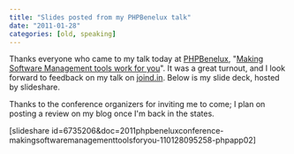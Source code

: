 ```yaml
---
title: "Slides posted from my PHPBenelux talk"
date: "2011-01-28"
categories: [old, speaking]
---
```


Thanks everyone who came to my talk today at [PHPBenelux](http://conference.phpbenelux.eu/2011/), "[Making Software Management tools work for you](http://conference.phpbenelux.eu/2011/talks/#mertictools)". It was a great turnout, and I look forward to feedback on my talk on [joind.in](http://joind.in/2417). Below is my slide deck, hosted by slideshare.

Thanks to the conference organizers for inviting me to come; I plan on posting a review on my blog once I'm back in the states.

\[slideshare id=6735206&doc=2011phpbeneluxconference-makingsoftwaremanagementtoolsforyou-110128095258-phpapp02\]
